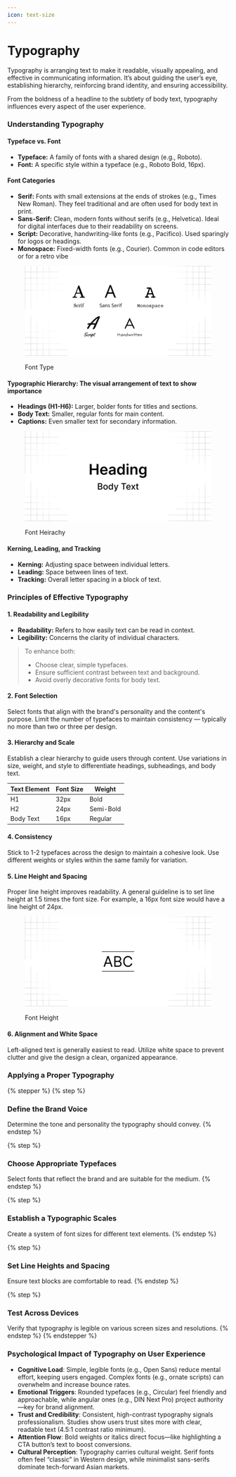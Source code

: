 ```yaml
---
icon: text-size
---
```


# Typography

Typography is arranging text to make it readable, visually appealing, and effective in communicating information. It’s about guiding the user’s eye, establishing hierarchy, reinforcing brand identity, and ensuring accessibility.

From the boldness of a headline to the subtlety of body text, typography influences every aspect of the user experience.

### Understanding Typography

#### Typeface vs. Font

* **Typeface:** A family of fonts with a shared design (e.g., Roboto).
* **Font:** A specific style within a typeface (e.g., Roboto Bold, 16px).

#### Font Categories

* **Serif:** Fonts with small extensions at the ends of strokes (e.g., Times New Roman). They feel traditional and are often used for body text in print.
* **Sans-Serif:** Clean, modern fonts without serifs (e.g., Helvetica). Ideal for digital interfaces due to their readability on screens.
* **Script:** Decorative, handwriting-like fonts (e.g., Pacifico). Used sparingly for logos or headings.
* **Monospace:** Fixed-width fonts (e.g., Courier). Common in code editors or for a retro vibe

<figure><img src=".gitbook/assets/typography - font type.png" alt=""><figcaption><p>Font Type</p></figcaption></figure>

#### Typographic Hierarchy: The visual arrangement of text to show importance

* **Headings (H1-H6):** Larger, bolder fonts for titles and sections.
* **Body Text:** Smaller, regular fonts for main content.
* **Captions:** Even smaller text for secondary information.

<figure><img src=".gitbook/assets/typography - font hierachy.png" alt=""><figcaption><p>Font Heirachy</p></figcaption></figure>

#### Kerning, Leading, and Tracking

* **Kerning:** Adjusting space between individual letters.
* **Leading:** Space between lines of text.
* **Tracking:** Overall letter spacing in a block of text.

### Principles of Effective Typography

#### 1. **Readability and Legibility**

* **Readability:** Refers to how easily text can be read in context.
* **Legibility:** Concerns the clarity of individual characters.

> To enhance both:
>
> * Choose clear, simple typefaces.
> * Ensure sufficient contrast between text and background.
> * Avoid overly decorative fonts for body text.

#### 2. **Font Selection**

Select fonts that align with the brand's personality and the content's purpose. Limit the number of typefaces to maintain consistency — typically no more than two or three per design.

#### 3. **Hierarchy and Scale**

Establish a clear hierarchy to guide users through content. Use variations in size, weight, and style to differentiate headings, subheadings, and body text.

| Text Element | Font Size | Weight    |
| ------------ | --------- | --------- |
| H1           | 32px      | Bold      |
| H2           | 24px      | Semi-Bold |
| Body Text    | 16px      | Regular   |

#### 4. Consistency

Stick to 1-2 typefaces across the design to maintain a cohesive look. Use different weights or styles within the same family for variation.

#### 5. **Line Height and Spacing**

Proper line height improves readability. A general guideline is to set line height at 1.5 times the font size. For example, a 16px font size would have a line height of 24px.

<figure><img src=".gitbook/assets/typography - line height &#x26; spacing.png" alt=""><figcaption><p>Font Height</p></figcaption></figure>

#### 6. **Alignment and White Space**

Left-aligned text is generally easiest to read. Utilize white space to prevent clutter and give the design a clean, organized appearance.

### Applying a Proper Typography

{% stepper %}
{% step %}
### Define the Brand Voice

Determine the tone and personality the typography should convey.
{% endstep %}

{% step %}
### Choose Appropriate Typefaces

Select fonts that reflect the brand and are suitable for the medium.
{% endstep %}

{% step %}
### Establish a Typographic Scales

Create a system of font sizes for different text elements.
{% endstep %}

{% step %}
### Set Line Heights and Spacing

Ensure text blocks are comfortable to read.
{% endstep %}

{% step %}
### Test Across Devices

Verify that typography is legible on various screen sizes and resolutions.
{% endstep %}
{% endstepper %}

### Psychological Impact of Typography on User Experience

* **Cognitive Load**: Simple, legible fonts (e.g., Open Sans) reduce mental effort, keeping users engaged. Complex fonts (e.g., ornate scripts) can overwhelm and increase bounce rates.
* **Emotional Triggers**: Rounded typefaces (e.g., Circular) feel friendly and approachable, while angular ones (e.g., DIN Next Pro) project authority—key for brand alignment.
* **Trust and Credibility**: Consistent, high-contrast typography signals professionalism. Studies show users trust sites more with clear, readable text (4.5:1 contrast ratio minimum).
* **Attention Flow**: Bold weights or italics direct focus—like highlighting a CTA button’s text to boost conversions.
* **Cultural Perception**: Typography carries cultural weight. Serif fonts often feel “classic” in Western design, while minimalist sans-serifs dominate tech-forward Asian markets.
